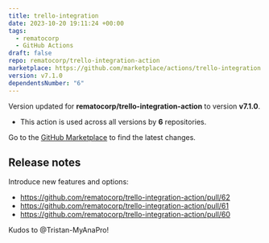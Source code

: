 ```yaml
---
title: trello-integration
date: 2023-10-20 19:11:24 +00:00
tags:
  - rematocorp
  - GitHub Actions
draft: false
repo: rematocorp/trello-integration-action
marketplace: https://github.com/marketplace/actions/trello-integration
version: v7.1.0
dependentsNumber: "6"
---
```



Version updated for **rematocorp/trello-integration-action** to version **v7.1.0**.
- This action is used across all versions by **6** repositories.

Go to the [GitHub Marketplace](https://github.com/marketplace/actions/trello-integration) to find the latest changes.

## Release notes

Introduce new features and options:
- https://github.com/rematocorp/trello-integration-action/pull/62
- https://github.com/rematocorp/trello-integration-action/pull/61
- https://github.com/rematocorp/trello-integration-action/pull/60

Kudos to @Tristan-MyAnaPro!
